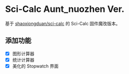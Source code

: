 # Sci-Calc Aunt_nuozhen Ver.

基于 [shaoxiongduan/sci-calc](https://github.com/shaoxiongduan/sci-calc/commit/684103f791988aa53a99f67ef427c77e82818fa6) 的 Sci-Calc 固件魔改版本。

## 添加功能

 - [x] 图形计算器
 - [x] 统计计算器
 - [x] 美化的 Stopwatch 界面